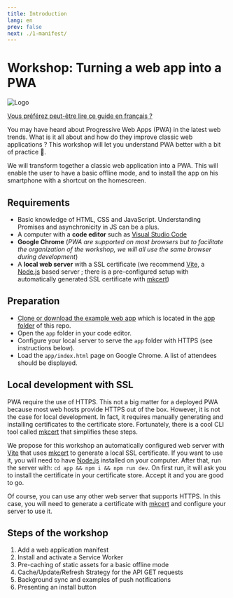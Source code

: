 ```yaml
---
title: Introduction
lang: en
prev: false
next: ./1-manifest/
---
```


# Workshop: Turning a web app into a PWA

![Logo](./logo-192.png)

<div class="tip custom-block">
    <p>
      <a href="/fr/">Vous préférez peut-être lire ce guide en français ?</a>
    </p>
</div>

You may have heard about Progressive Web Apps (PWA) in the latest web trends. What is it all about and how do they improve classic web applications ? This workshop will let you understand PWA better with a bit of practice 💪.

We will transform together a classic web application into a PWA. This will enable the user to have a basic offline mode, and to install the app on his smartphone with a shortcut on the homescreen.

## Requirements

- Basic knowledge of HTML, CSS and JavaScript. Understanding Promises and asynchronicity in JS can be a plus.
- A computer with a **code editor** such as [Visual Studio Code](https://code.visualstudio.com/)
- **Google Chrome** (_PWA are supported on most browsers but to facilitate the organization of the workshop, we will all use the same browser during development_)
- A **local web server** with a SSL certificate (we recommend [Vite](http://npmjs.com/vite), a [Node.js](https://nodejs.org/) based server ; there is a pre-configured setup with automatically generated SSL certificate with [mkcert](https://mkcert.dev/))

## Preparation

- [Clone or download the example web app](https://github.com/sylvainpolletvillard/pwa-workshop.git) which is located in the [app folder](https://github.com/sylvainpolletvillard/pwa-workshop/tree/master/app) of this repo.
- Open the `app` folder in your code editor.
- Configure your local server to serve the `app` folder with HTTPS (see instructions below).
- Load the `app/index.html` page on Google Chrome. A list of attendees should be displayed.

## Local development with SSL

PWA require the use of HTTPS. This not a big matter for a deployed PWA because most web hosts provide HTTPS out of the box. However, it is not the case for local development. In fact, it requires manually generating and installing certificates to the certificate store. Fortunately, there is a cool CLI tool called [mkcert](https://mkcert.dev/) that simplifies these steps.

We propose for this workshop an automatically configured web server with [Vite](http://npmjs.com/vite) that uses [mkcert](https://mkcert.dev/) to generate a local SSL certificate. If you want to use it, you will need to have [Node.js](https://nodejs.org/) installed on your computer. After that, run the server with: `cd app && npm i && npm run dev`. On first run, it will ask you to install the certificate in your certificate store. Accept it and you are good to go.

Of course, you can use any other web server that supports HTTPS. In this case, you will need to generate a certificate with [mkcert](https://mkcert.dev/) and configure your server to use it.

## Steps of the workshop

1. Add a web application manifest
2. Install and activate a Service Worker
3. Pre-caching of static assets for a basic offline mode
4. Cache/Update/Refresh Strategy for the API GET requests
5. Background sync and examples of push notifications
6. Presenting an install button
